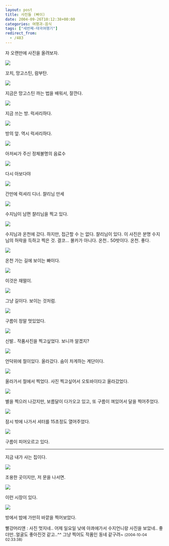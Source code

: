 ```yaml
---
layout: post
title: 사진들 (빠이)
date: 2004-09-26T10:12:38+00:00
categories: 여행과-음식
tags: ["세번째-태국여행기"]
redirect_from:
  - /483
---
```


자 오랜만에 사진을 올려보자.

![ ](/assets/media/uploads_2004_09_PICT1158.jpg)

꼬치, 망고스틴, 람부탄.

![ ](/assets/media/uploads_2004_09_PICT1159.jpg)

지금은 망고스틴 까는 법을 배워서, 잘깐다.

![ ](/assets/media/uploads_2004_09_PICT1167.jpg)

지금 쓰는 방. 럭셔리하다.

![ ](/assets/media/uploads_2004_09_PICT1170.jpg)

방의 앞. 역시 럭셔리하다.

![ ](/assets/media/uploads_2004_09_PICT1175.jpg)

아저씨가 주신 정체불명의 음료수

![ ](/assets/media/uploads_2004_09_PICT1209.jpg)

다시 아보다야

![ ](/assets/media/uploads_2004_09_PICT1220.jpg)

간만에 럭셔리 디너. 챨리님 만세

![ ](/assets/media/uploads_2004_09_PICT1229.jpg)

수지님이 남편 챨리님을 찍고 있다.

![ ](/assets/media/uploads_2004_09_PICT12421.jpg)

수지님과 온천에 갔다. 하지만, 접근할 수 는 없다. 챨리님이 있다. 이 사진은 분명 수지님의 허락을 득하고 찍은 것. 결코... 몰카가 아니다. 온천.. 50밧이다. 온천. 좋다.

![ ](/assets/media/uploads_2004_09_PICT1246.jpg)

온천 가는 길에 보이는 빠이다.

![ ](/assets/media/uploads_2004_09_PICT1255.jpg)

이것은 재떨이.

![ ](/assets/media/uploads_2004_09_PICT1273.jpg)

그냥 길이다. 보이는 것처럼.

![ ](/assets/media/uploads_2004_09_PICT1282.jpg)

구름이 정말 멋있었다.

![ ](/assets/media/uploads_2004_09_PICT13141.jpg)

신발.. 작품사진을 찍고싶었다. 보니까 알겠지?

![ ](/assets/media/uploads_2004_09_PICT1322.jpg)

언덕위에 절이있다. 올라갔다. 숨이 차게하는 계단이다.

![ ](/assets/media/uploads_2004_09_PICT1325.jpg)

올라가서 절에서 찍었다. 사진 찍고싶어서 오토바이타고 올라갔었다.

![ ](/assets/media/uploads_2004_09_PICT1344.jpg)

별을 찍으러 나갔지만, 보름달이 다가오고 있고, 또 구름이 껴있어서 달을 찍어주었다.

![ ](/assets/media/uploads_2004_09_PICT1360.jpg)

잠시 밖에 나가서 셔터를 15초정도 열어주었다.

![ ](/assets/media/uploads_2004_09_PICT1383.jpg)

구름이 피어오르고 있다.

<hr />

지금 내가 사는 집이다.

![ ](/assets/media/uploads_2004_09_PICT1392.jpg)

조용한 곳이지만, 저 문을 나서면.

![ ](/assets/media/uploads_2004_09_PICT13991.jpg)

이런 시장이 있다.

![ ](/assets/media/uploads_2004_09_PICT1425.jpg)

방에서 밤에 가만히 바깥을 찍어보았다.
<div id=comments>
<div class=comment>
<!--- cmt:849 --->
<!--- mail: --->
<!--- parent:0 --->
빨강머리앤 : 
사진 멋지네..
어제 일요일 낮에 아콰에가서
수지언니랑 사진을 보았네..
좋더만..얼굴도 좋아진것 같고..^^
그냥 찍어도 작품인 동네 같구려~
 <small>(2004-10-04 02:33:38)</small>
</div>
</div>
